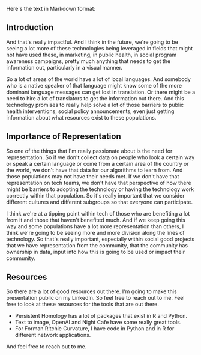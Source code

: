 Here's the text in Markdown format:

## Introduction
And that's really impactful. And I think in the future, we're going to be seeing a lot more of these technologies being leveraged in fields that might not have used these, in marketing, in public health, in social program awareness campaigns, pretty much anything that needs to get the information out, particularly in a visual manner.

So a lot of areas of the world have a lot of local languages. And somebody who is a native speaker of that language might know some of the more dominant language messages can get lost in translation. Or there might be a need to hire a lot of translators to get the information out there. And this technology promises to really help solve a lot of those barriers to public health interventions, social policy announcements, even just getting information about what resources exist to these populations.

## Importance of Representation
So one of the things that I'm really passionate about is the need for representation. So if we don't collect data on people who look a certain way or speak a certain language or come from a certain area of the country or the world, we don't have that data for our algorithms to learn from. And those populations may not have their needs met. If we don't have that representation on tech teams, we don't have that perspective of how there might be barriers to adopting the technology or having the technology work correctly within that population. So it's really important that we consider different cultures and different subgroups so that everyone can participate.

I think we're at a tipping point within tech of those who are benefiting a lot from it and those that haven't benefited much. And if we keep going this way and some populations have a lot more representation than others, I think we're going to be seeing more and more division along the lines of technology. So that's really important, especially within social good projects that we have representation from the community, that the community has ownership in data, input into how this is going to be used or impact their community.

## Resources
So there are a lot of good resources out there. I'm going to make this presentation public on my LinkedIn. So feel free to reach out to me. Feel free to look at these resources for the tools that are out there. 

- Persistent Homology has a lot of packages that exist in R and Python. 
- Text to image, OpenAI and Night Cafe have some really great tools. 
- For Forman Ritchie Curvature, I have code in Python and in R for different network applications.

And feel free to reach out to me.